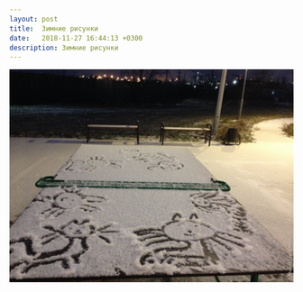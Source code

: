 ```yaml
---
layout: post
title:  Зимние рисунки
date:   2018-11-27 16:44:13 +0300
description: Зимние рисунки
---
```


<img src="/assets/images/2018/11/2018-11-27_16-44-13_IMG_1536_web.jpg" class="img-fluid mx-auto d-block" alt="Зимние рисунки" />
